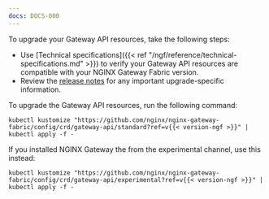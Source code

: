```yaml
---
docs: DOCS-000
---
```


To upgrade your Gateway API resources, take the following steps:


- Use [Technical specifications]({{< ref "/ngf/reference/technical-specifications.md" >}}) to verify your Gateway API resources are compatible with your NGINX Gateway Fabric version. 
- Review the [release notes](https://github.com/kubernetes-sigs/gateway-api/releases) for any important upgrade-specific information.

To upgrade the Gateway API resources, run the following command:

```shell
kubectl kustomize "https://github.com/nginx/nginx-gateway-fabric/config/crd/gateway-api/standard?ref=v{{< version-ngf >}}" | kubectl apply -f -
```

If you installed NGINX Gateway the from the experimental channel, use this instead:

```shell
kubectl kustomize "https://github.com/nginx/nginx-gateway-fabric/config/crd/gateway-api/experimental?ref=v{{< version-ngf >}}" | kubectl apply -f -
```